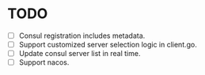 # TODO

- [ ] Consul registration includes metadata.
- [ ] Support customized server selection logic in client.go.
- [ ] Update consul server list in real time.
- [ ] Support nacos.

